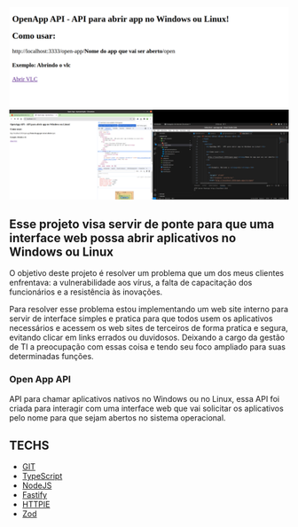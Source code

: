 ![screen](/src/pages/screen_001.png)
![screen](/src/pages/001.png)

## Esse projeto visa servir de ponte para que uma interface web possa abrir aplicativos no Windows ou Linux

O objetivo deste projeto é resolver um problema que um dos meus clientes enfrentava: a vulnerabilidade aos vírus, a falta de capacitação dos funcionários e a resistência às inovações.

Para resolver esse problema estou implementando um web site interno para servir de interface simples e pratica para que todos usem os aplicativos necessários e acessem os web sites de terceiros de forma pratica e segura, evitando clicar em links errados ou duvidosos. Deixando a cargo da gestão de TI a preocupação com essas coisa e tendo seu foco ampliado para suas determinadas funções.

### Open App API
 API para chamar aplicativos nativos no Windows ou no Linux, essa API foi criada para interagir com uma interface web que vai solicitar os aplicativos pelo nome para que sejam abertos no sistema operacional.


## TECHS 
- [GIT](https://git-scm.com/)
- [TypeScript](https://www.typescriptlang.org/)
- [NodeJS](https://nodejs.org/)
- [Fastify](https://www.fastify.io)
- [HTTPIE](https://httpie.io/)
- [Zod](https://zod.dev/)

